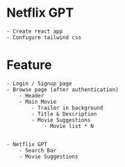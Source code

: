 # Netflix GPT
    - Create react app
    - Configure tailwind css


# Feature
    - Login / Signup page
    - Browse page (after authentication)
        - Header
        - Main Movie
            - Trailer in background
            - Title & Description
            - Movie Suggestions
                - Movie list * N


    - Netflix GPT
        - Search Bar
        - Movie Suggestions            
